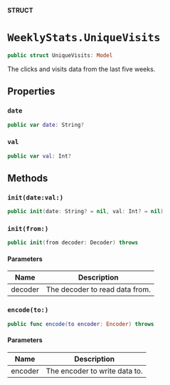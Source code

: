 **STRUCT**

# `WeeklyStats.UniqueVisits`

```swift
public struct UniqueVisits: Model
```

The clicks and visits data from the last five weeks.

## Properties
### `date`

```swift
public var date: String?
```

### `val`

```swift
public var val: Int?
```

## Methods
### `init(date:val:)`

```swift
public init(date: String? = nil, val: Int? = nil)
```

### `init(from:)`

```swift
public init(from decoder: Decoder) throws
```

#### Parameters

| Name | Description |
| ---- | ----------- |
| decoder | The decoder to read data from. |

### `encode(to:)`

```swift
public func encode(to encoder: Encoder) throws
```

#### Parameters

| Name | Description |
| ---- | ----------- |
| encoder | The encoder to write data to. |